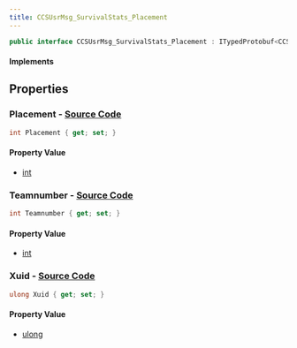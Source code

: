 ```yaml
---
title: CCSUsrMsg_SurvivalStats_Placement
---
```


```csharp
public interface CCSUsrMsg_SurvivalStats_Placement : ITypedProtobuf<CCSUsrMsg_SurvivalStats_Placement>, INativeHandle
```

#### Implements

## Properties

### **Placement** - [Source Code](https://github.com/swiftly-solution/swiftlys2/blob/main/managed/src/SwiftlyS2.Generated/Protobufs/Interfaces/CCSUsrMsg_SurvivalStats_Placement.cs#L19)

```csharp
int Placement { get; set; }
```

#### Property Value

- [int](https://learn.microsoft.com/dotnet/api/system.int32)

### **Teamnumber** - [Source Code](https://github.com/swiftly-solution/swiftlys2/blob/main/managed/src/SwiftlyS2.Generated/Protobufs/Interfaces/CCSUsrMsg_SurvivalStats_Placement.cs#L16)

```csharp
int Teamnumber { get; set; }
```

#### Property Value

- [int](https://learn.microsoft.com/dotnet/api/system.int32)

### **Xuid** - [Source Code](https://github.com/swiftly-solution/swiftlys2/blob/main/managed/src/SwiftlyS2.Generated/Protobufs/Interfaces/CCSUsrMsg_SurvivalStats_Placement.cs#L13)

```csharp
ulong Xuid { get; set; }
```

#### Property Value

- [ulong](https://learn.microsoft.com/dotnet/api/system.uint64)

